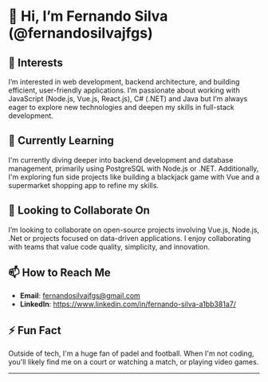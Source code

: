 # 👋 Hi, I’m Fernando Silva (@fernandosilvajfgs)

## 👀 Interests
I’m interested in web development, backend architecture, and building efficient, user-friendly applications. I’m passionate about working with JavaScript (Node.js, Vue.js, React.js), C# (.NET) and Java but I’m always eager to explore new technologies and deepen my skills in full-stack development.

## 🌱 Currently Learning
I'm currently diving deeper into backend development and database management, primarily using PostgreSQL with Node.js or .NET. Additionally, I'm exploring fun side projects like building a blackjack game with Vue and a supermarket shopping app to refine my skills.

## 💞️ Looking to Collaborate On
I’m looking to collaborate on open-source projects involving Vue.js, Node.js, .Net or projects focused on data-driven applications. I enjoy collaborating with teams that value code quality, simplicity, and innovation.

## 📫 How to Reach Me
- **Email**: fernandosilvajfgs@gmail.com
- **LinkedIn**: https://www.linkedin.com/in/fernando-silva-a1bb381a7/

## ⚡ Fun Fact
Outside of tech, I'm a huge fan of padel and football. When I'm not coding, you'll likely find me on a court or watching a match, or playing video games.

---

<!---
fernandosilvajfgs/fernandosilvajfgs is a ✨ special ✨ repository because its `README.md` (this file) appears on your GitHub profile.
You can click the Preview link to take a look at your changes.
--->

